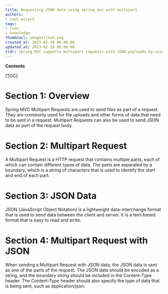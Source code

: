 ```yaml
---
title: Requesting JSON data using spring mvc with multipart
authors:
- cool_wizard
tags:
- json
- knowledge
thumbnail: images/json.png
created_at: 2023-02-10 00:00:00
updated_at: 2023-02-10 00:00:00
tldr: Spring MVC supports multipart requests with JSON payloads by using the @RequestPart annotation.
---
```


**Contents**

[TOC]

# Section 1: Overview
Spring MVC Multipart Requests are used to send files as part of a request. They are commonly used for file uploads and other forms of data that need to be sent in a request. Multipart Requests can also be used to send JSON data as part of the request body.

# Section 2: Multipart Request
A Multipart Request is a HTTP request that contains multiple parts, each of which can contain different types of data. The parts are separated by a boundary, which is a string of characters that is used to identify the start and end of each part.

# Section 3: JSON Data
JSON (JavaScript Object Notation) is a lightweight data-interchange format that is used to send data between the client and server. It is a text-based format that is easy to read and write.

# Section 4: Multipart Request with JSON
When sending a Multipart Request with JSON data, the JSON data is sent as one of the parts of the request. The JSON data should be encoded as a string, and the boundary string should be included in the Content-Type header. The Content-Type header should also specify the type of data that is being sent, such as application/json.
